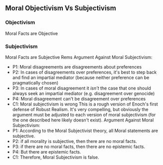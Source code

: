 ## Moral Objectivism Vs Subjectivism
### Objectivism
Moral Facts are Objective
### Subjectivism
Moral Facts are Subjective
Rems Argument Against Moral Subjectivism:
- P1: Moral disagreements are disagreements about preferences
- P2: In cases of disagreements over preferences, it's best to step back and find an impartial mediator (because neither preference can be pragmatically chosen)
- P3: In cases of moral disagreement it *isn't* the case that one should always seek an impartial mediator (e.g. disagreement over genocide)
- P4: Moral disagreement can't be disagreement over preferences
- C1: Moral subjectivism is wrong
This is a rough version of Enoch's first defense of Robust Realism. It's very compelling, but obviously the argument must be adjusted to each version of moral subjectivism (for the one described here likely doesn't exist).
Argument Against Moral Subjectivism:
- P1: According to the Moral Subjectivist theory, all Moral statements are subjective.
- P2: if all morality is subjective, then there are no moral facts.
- P3: if there are no moral facts, then there are no epistemic facts.
- P4: But there are epistemic facts.
- C1: Therefore, Moral Subjectivism is false.